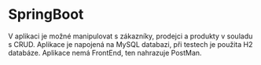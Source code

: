 # SpringBoot
V aplikaci je možné manipulovat s zákazníky, prodejci a produkty v souladu s CRUD. 
Aplikace je napojená na MySQL databazi, při testech je použita H2 databáze.
Aplikace nemá FrontEnd, ten nahrazuje PostMan.
